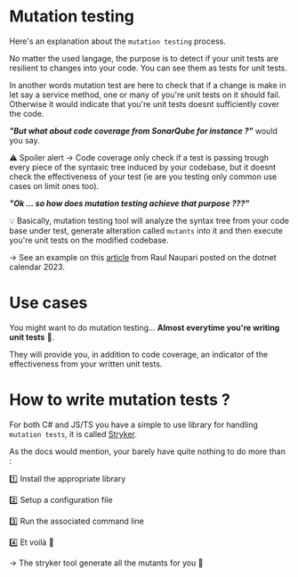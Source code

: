# Mutation testing

Here's an explanation about the `mutation testing` process.

No matter the used langage, the purpose is to detect if your unit tests are resilient to changes into your code. You can see them as tests for unit tests.

In another words mutation test are here to check that if a change is make in let say a service method, one or many of you're unit tests on it should fail. Otherwise it would indicate that you're unit tests doesnt sufficiently cover the code.

***"But what about code coverage from SonarQube for instance ?"*** would you say.

:warning: Spoiler alert &rarr; Code coverage only check if a test is passing trough every piece of the syntaxic tree induced by your codebase, but it doesnt check the effectiveness of your test (ie are you testing only common use cases on limit ones too).

***"Ok ... so how does mutation testing achieve that purpose ???"***

:bulb: Basically, mutation testing tool will analyze the syntax tree from your code base under test, generate alteration called `mutants` into it and then execute you're unit tests on the modified codebase.

&rarr; See an example on this [article](https://blog.raulnq.com/mutation-testing-with-strykernet) from Raul Naupari posted on the dotnet calendar 2023.

# Use cases

You might want to do mutation testing... **Almost everytime you're writing unit tests** :eyes:.

They will provide you, in addition to code coverage, an indicator of the effectiveness from your written unit tests.

# How to write mutation tests ?

For both C# and JS/TS you have a simple to use library for handling `mutation tests`, it is called [Stryker](https://stryker-mutator.io/).

As the docs would mention, your barely have quite nothing to do more than : 
  
:one: Install the appropriate library

:two:  Setup a configuration file 

:three: Run the associated command line

:four: Et voilà :rocket:

&rarr; The stryker tool generate all the mutants for you :pray: